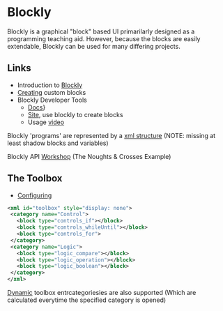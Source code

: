 # Blockly

Blockly is a graphical "block" based UI primarilarly designed as a programming teaching aid. However, because the blocks are easily extendable, Blockly can be used for many
differing projects.

## Links

 * Introduction to [Blockly](https://developers.google.com/blockly/guides/overview)
 * [Creating](https://developers.google.com/blockly/guides/create-custom-blocks/overview) custom blocks
 * Blockly Developer Tools
   * [Docs](https://developers.google.com/blockly/guides/create-custom-blocks/blockly-developer-tools)}
   * [Site](https://blockly-demo.appspot.com/static/demos/blockfactory/index.html), use blockly to create blocks
   * Usage [video](https://www.youtube.com/watch?v=s2_xaEvcVI0)

Blockly 'programs' are represented by a [xml structure](./blockly.xml-structure.2015.pdf) (NOTE: missing at least shadow blocks and variables)

Blockly API [Workshop](blockly.api-workshop.pptx) (The Noughts & Crosses Example)

## The Toolbox

 * [Configuring](https://developers.google.com/blockly/guides/configure/web/toolbox)

 ```xml
 <xml id="toolbox" style="display: none">
  <category name="Control">
    <block type="controls_if"></block>
    <block type="controls_whileUntil"></block>
    <block type="controls_for">
  </category>
  <category name="Logic">
    <block type="logic_compare"></block>
    <block type="logic_operation"></block>
    <block type="logic_boolean"></block>
  </category>
</xml>
 ```

 [Dynamic](https://developers.google.com/blockly/guides/configure/web/toolbox#dynamic_categories) toolbox entrcategoriesies are also supported (Which are calculated everytime the specified category is opened)